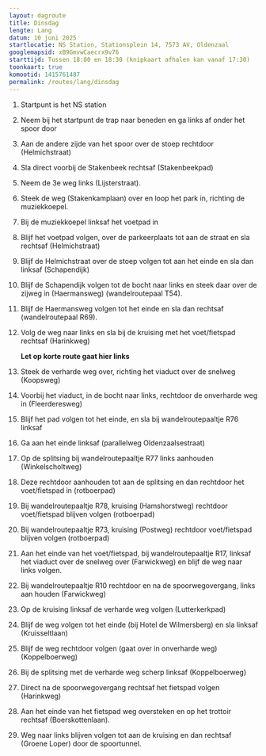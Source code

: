 ```yaml
---
layout: dagroute
title: Dinsdag
lengte: Lang
datum: 10 juni 2025
startlocatie: NS Station, Stationsplein 14, 7573 AV, Oldenzaal
googlemapsid: xB9GmvwCaecrx9v76
starttijd: Tussen 18:00 en 18:30 (knipkaart afhalen kan vanaf 17:30)
toonkaart: true
komootid: 1415761487
permalink: /routes/lang/dinsdag
---
```


1. Startpunt is het NS station  
2. Neem bij het startpunt de trap naar beneden en ga links af onder het spoor door  
3. Aan de andere zijde van het spoor over de stoep rechtdoor (Helmichstraat)  
4. Sla direct voorbij de Stakenbeek rechtsaf (Stakenbeekpad)  
5. Neem de 3e weg links (Lijsterstraat).  
6. Steek de weg (Stakenkamplaan) over en loop het park in, richting de muziekkoepel.  
7. Bij de muziekkoepel linksaf het voetpad in  
8. Blijf het voetpad volgen, over de parkeerplaats tot aan de straat en sla rechtsaf (Helmichstraat)  
9. Blijf de Helmichstraat over de stoep volgen tot aan het einde en sla dan linksaf (Schapendijk)  
10. Blijf de Schapendijk volgen tot de bocht naar links en steek daar over de zijweg in (Haermansweg) (wandelroutepaal T54).  
11. Blijf de Haermansweg volgen tot het einde en sla dan rechtsaf (wandelroutepaal R69).  
12. Volg de weg naar links en sla bij de kruising met het voet/fietspad rechtsaf (Harinkweg)  

    **Let op korte route gaat hier links**

13. Steek de verharde weg over, richting het viaduct over de snelweg (Koopsweg)  
14. Voorbij het viaduct, in de bocht naar links, rechtdoor de onverharde weg in (Fleerderesweg)  
15. Blijf het pad volgen tot het einde, en sla bij wandelroutepaaltje R76 linksaf  
16. Ga aan het einde linksaf (parallelweg Oldenzaalsestraat)  
17. Op de splitsing bij wandelroutepaaltje R77 links aanhouden (Winkelscholtweg)  
18. Deze rechtdoor aanhouden tot aan de splitsing en dan rechtdoor het voet/fietspad in (rotboerpad)  
19. Bij wandelroutepaaltje R78, kruising (Hamshorstweg) rechtdoor voet/fietspad blijven volgen (rotboerpad)  
20. Bij wandelroutepaaltje R73, kruising (Postweg) rechtdoor voet/fietspad blijven volgen (rotboerpad)  
21. Aan het einde van het voet/fietspad, bij wandelroutepaaltje R17, linksaf het viaduct over de snelweg over (Farwickweg) en blijf de weg naar links volgen.  
22. Bij wandelroutepaaltje R10 rechtdoor en na de spoorwegovergang, links aan houden (Farwickweg)  
23. Op de kruising linksaf de verharde weg volgen (Lutterkerkpad)  
24. Blijf de weg volgen tot het einde (bij Hotel de Wilmersberg) en sla linksaf (Kruisseltlaan)  
25. Blijf de weg rechtdoor volgen (gaat over in onverharde weg) (Koppelboerweg)  
26. Bij de splitsing met de verharde weg scherp linksaf (Koppelboerweg)  
27. Direct na de spoorwegovergang rechtsaf het fietspad volgen (Harinkweg)  
28. Aan het einde van het fietspad weg oversteken en op het trottoir rechtsaf (Boerskottenlaan).  
29. Weg naar links blijven volgen tot aan de kruising en dan rechtsaf (Groene Loper) door de spoortunnel.  